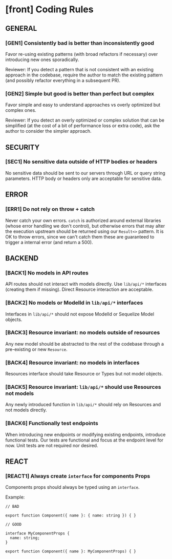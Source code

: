 # [front] Coding Rules

## GENERAL

### [GEN1] Consistently bad is better than inconsistently good

Favor re-using existing patterns (with broad refactors if necessary) over introducing new ones
sporadically.

Reviewer: If you detect a pattern that is not consistent with an existing approach in the codebase,
require the author to match the existing pattern (and possibly refactor everything in a subsequent
PR).

### [GEN2] Simple but good is better than perfect but complex

Favor simple and easy to understand approaches vs overly optimized but complex ones.

Reviewer: If you detect an overly optimized or complex solution that can be simplified (at the cost
of a bit of performance loss or extra code), ask the author to consider the simpler approach.

## SECURITY

### [SEC1] No sensitive data outside of HTTP bodies or headers

No sensitive data should be sent to our servers through URL or query string parameters. HTTP body or
headers only are acceptable for sensitive data.

## ERROR

### [ERR1] Do not rely on throw + catch

Never catch your own errors. `catch` is authorized around external libraries (whose error handling
we don't control), but otherwise errors that may alter the execution upstream should be returned
using our `Result<>` pattern. It is OK to throw errors, since we can't catch them these are
guaranteed to trigger a internal error (and return a 500).

## BACKEND

### [BACK1] No models in API routes

API routes should not interact with models directly. Use `lib/api/*` interfaces (creating them if
missing). Direct Resource interaction are acceptable.

### [BACK2] No models or ModelId in `lib/api/*` interfaces

Interfaces in `lib/api/*` should not expose ModelId or Sequelize Model objects.

### [BACK3] Resource invariant: no models outside of resources

Any new model should be abstracted to the rest of the codebase through a pre-existing or new
`Resource`.

### [BACK4] Resource invariant: no models in interfaces

Resources interface should take Resource or Types but not model objects.

### [BACK5] Resource invariant: `lib/api/*` should use Resources not models

Any newly introduced function in `lib/api/*` should rely on Resources and not models directly.

### [BACK6] Functionally test endpoints

When introducing new endpoints or modifying existing endpoints, introduce functional tests. Our
tests are functional and focus at the endpoint level for now. Unit tests are not required nor
desired.

## REACT

### [REACT1] Always create `interface` for components Props

Components props should always be typed using an `interface`.

Example:

```
// BAD

export function Component({ name }: { name: string }) { }

// GOOD

interface MyComponentProps {
  name: string;
}

export function Component({ name }: MyComponentProps) { }
```
